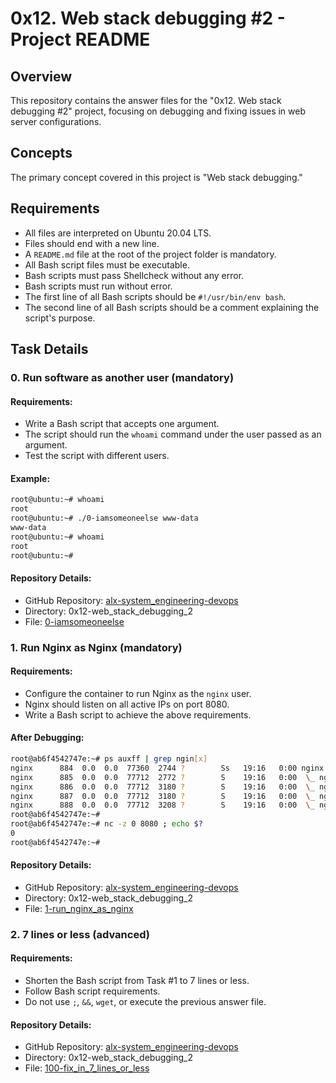 # 0x12. Web stack debugging #2 - Project README

## Overview
This repository contains the answer files for the "0x12. Web stack debugging #2" project, focusing on debugging and fixing issues in web server configurations.

## Concepts
The primary concept covered in this project is "Web stack debugging."

## Requirements
- All files are interpreted on Ubuntu 20.04 LTS.
- Files should end with a new line.
- A `README.md` file at the root of the project folder is mandatory.
- All Bash script files must be executable.
- Bash scripts must pass Shellcheck without any error.
- Bash scripts must run without error.
- The first line of all Bash scripts should be `#!/usr/bin/env bash`.
- The second line of all Bash scripts should be a comment explaining the script's purpose.

## Task Details

### 0. Run software as another user (mandatory)
#### Requirements:
- Write a Bash script that accepts one argument.
- The script should run the `whoami` command under the user passed as an argument.
- Test the script with different users.

#### Example:
```bash
root@ubuntu:~# whoami
root
root@ubuntu:~# ./0-iamsomeoneelse www-data
www-data
root@ubuntu:~# whoami
root
root@ubuntu:~#
```

#### Repository Details:
- GitHub Repository: [alx-system_engineering-devops](https://github.com/Manalhub/alx-system_engineering-devops)
- Directory: 0x12-web_stack_debugging_2
- File: [0-iamsomeoneelse](0x12-web_stack_debugging_2/0-iamsomeoneelse)

### 1. Run Nginx as Nginx (mandatory)
#### Requirements:
- Configure the container to run Nginx as the `nginx` user.
- Nginx should listen on all active IPs on port 8080.
- Write a Bash script to achieve the above requirements.

#### After Debugging:
```bash
root@ab6f4542747e:~# ps auxff | grep ngin[x]
nginx      884  0.0  0.0  77360  2744 ?        Ss   19:16   0:00 nginx: master process /usr/sbin/nginx
nginx      885  0.0  0.0  77712  2772 ?        S    19:16   0:00  \_ nginx: worker process
nginx      886  0.0  0.0  77712  3180 ?        S    19:16   0:00  \_ nginx: worker process
nginx      887  0.0  0.0  77712  3180 ?        S    19:16   0:00  \_ nginx: worker process
nginx      888  0.0  0.0  77712  3208 ?        S    19:16   0:00  \_ nginx: worker process
root@ab6f4542747e:~#
root@ab6f4542747e:~# nc -z 0 8080 ; echo $?
0
root@ab6f4542747e:~#
```

#### Repository Details:
- GitHub Repository: [alx-system_engineering-devops](https://github.com/Manalhub/alx-system_engineering-devops)
- Directory: 0x12-web_stack_debugging_2
- File: [1-run_nginx_as_nginx](0x12-web_stack_debugging_2/1-run_nginx_as_nginx)

### 2. 7 lines or less (advanced)
#### Requirements:
- Shorten the Bash script from Task #1 to 7 lines or less.
- Follow Bash script requirements.
- Do not use `;`, `&&`, `wget`, or execute the previous answer file.

#### Repository Details:
- GitHub Repository: [alx-system_engineering-devops](https://github.com/Manalhub/alx-system_engineering-devops)
- Directory: 0x12-web_stack_debugging_2
- File: [100-fix_in_7_lines_or_less](0x12-web_stack_debugging_2/100-fix_in_7_lines_or_less)
